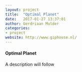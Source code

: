 ```yaml
---
layout: project
title:  "Optimal Planet"
date:   2017-01-27 13:37:01
author: Gerdriaan Mulder
categories:
- project
website: http://www.giphouse.nl/
---
```


#### Optimal Planet

A description will follow

